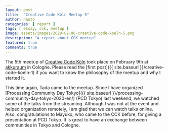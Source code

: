 ```yaml
---
layout: post
title:  "Creative Code Köln Meetup 5"
author: naoto
categories: [ report ]
tags: [ essay, cck, meetup ]
image: assets/images/2020-02-06-creative-code-koeln-5.png
description: "A report about CCK meetup"
featured: true
comments: true
---
```


The 5th meetup of [Creative Code Köln](https://creativecodekoeln.github.io/) took place on February 9th at [akkuraum](https://www.akkuraum.com/) in Cologne. Please read the [first post]({{ site.baseurl }}/creative-code-koeln-1) if you want to know the philosophy of the meetup and why I started it.

This time again, Tada came to the meetup. Since I have organized [Processing Community Day Tokyo]({{ site.baseurl }}/processing-community-day-tokyo-2020-en/) (PCD Tokyo) last weekend, we watched some of the talks from the streaming. Although I was not at the event and helped organization remotely, I am glad that we can watch talks online. Also, congratulations to Mayuko, who came to the CCK before, for giving a presentation at PCD Tokyo. It is great to have an exchange between communities in Tokyo and Cologne.
